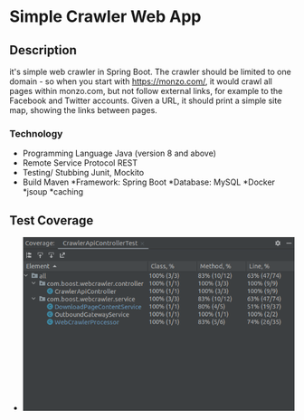 # Simple Crawler Web App
## Description

it's simple web crawler in Spring Boot. The crawler should be limited to one domain - so when you start with https://monzo.com/, it would crawl all pages within monzo.com, but not follow external links, for example to the Facebook and Twitter accounts. Given a URL, it should print a simple site map, showing the links between pages.

 
 ### Technology
* Programming Language Java (version 8 and above)
* Remote Service Protocol REST
* Testing/ Stubbing Junit, Mockito
* Build Maven
*Framework: Spring Boot
*Database: MySQL
*Docker
*jsoup
*caching

	

## Test Coverage

* ![alt text](https://github.com/EslamElkhafagy/web-crawler/blob/main/test-coverage.png?raw=true)
